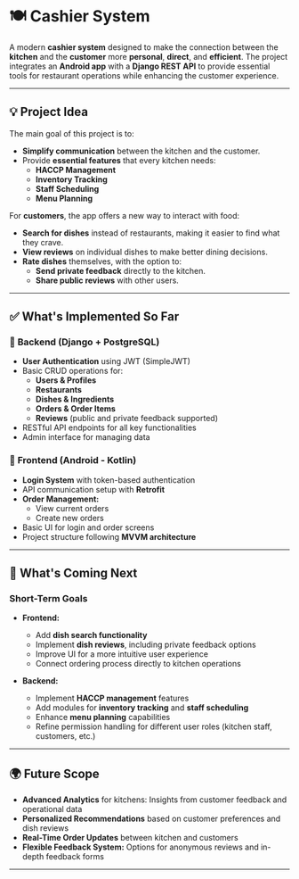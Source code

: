 # 🍽️ **Cashier System**

A modern **cashier system** designed to make the connection between the **kitchen** and the **customer** more **personal**, **direct**, and **efficient**. The project integrates an **Android app** with a **Django REST API** to provide essential tools for restaurant operations while enhancing the customer experience.  

---

## 💡 **Project Idea**

The main goal of this project is to:  
- **Simplify communication** between the kitchen and the customer.  
- Provide **essential features** that every kitchen needs:  
  - **HACCP Management**  
  - **Inventory Tracking**  
  - **Staff Scheduling**  
  - **Menu Planning**  

For **customers**, the app offers a new way to interact with food:  
- **Search for dishes** instead of restaurants, making it easier to find what they crave.  
- **View reviews** on individual dishes to make better dining decisions.  
- **Rate dishes** themselves, with the option to:  
  - **Send private feedback** directly to the kitchen.  
  - **Share public reviews** with other users.  

---

## ✅ **What's Implemented So Far**

### 🔗 **Backend (Django + PostgreSQL)**
- **User Authentication** using JWT (SimpleJWT)  
- Basic CRUD operations for:  
  - **Users & Profiles**  
  - **Restaurants**  
  - **Dishes & Ingredients**  
  - **Orders & Order Items**  
  - **Reviews** (public and private feedback supported)  
- RESTful API endpoints for all key functionalities  
- Admin interface for managing data  

### 📱 **Frontend (Android - Kotlin)**
- **Login System** with token-based authentication  
- API communication setup with **Retrofit**  
- **Order Management:**  
  - View current orders  
  - Create new orders  
- Basic UI for login and order screens  
- Project structure following **MVVM architecture**  

---

## 🚀 **What's Coming Next**

### **Short-Term Goals**  
- **Frontend:**  
  - Add **dish search functionality**  
  - Implement **dish reviews**, including private feedback options  
  - Improve UI for a more intuitive user experience  
  - Connect ordering process directly to kitchen operations  

- **Backend:**  
  - Implement **HACCP management** features  
  - Add modules for **inventory tracking** and **staff scheduling**  
  - Enhance **menu planning** capabilities  
  - Refine permission handling for different user roles (kitchen staff, customers, etc.)  

---

## 🌍 **Future Scope**

- **Advanced Analytics** for kitchens: Insights from customer feedback and operational data  
- **Personalized Recommendations** based on customer preferences and dish reviews  
- **Real-Time Order Updates** between kitchen and customers  
- **Flexible Feedback System:** Options for anonymous reviews and in-depth feedback forms  

---
